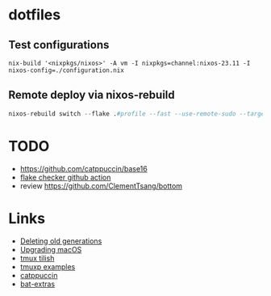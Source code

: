 # dotfiles

## Test configurations

```
nix-build '<nixpkgs/nixos>' -A vm -I nixpkgs=channel:nixos-23.11 -I nixos-config=./configuration.nix
```

## Remote deploy via nixos-rebuild

```nix
nixos-rebuild switch --flake .#profile --fast --use-remote-sudo --target-host <user@host> --build-host <user@host> --verbose
```

# TODO

- https://github.com/catppuccin/base16
- [flake checker github action](https://determinate.systems/posts/flake-checker)
- review https://github.com/ClementTsang/bottom

# Links

- [Deleting old generations](https://github.com/LnL7/nix-darwin/wiki/Deleting-old-generations)
- [Upgrading macOS](https://github.com/LnL7/nix-darwin/wiki/Upgrading-macOS)
- [tmux tilish](https://github.com/jabirali/tmux-tilish)
- [tmuxp examples](https://tmuxp.git-pull.com/configuration/examples.html)
- [catppuccin](https://github.com/catppuccin/catppuccin)
- [bat-extras](https://github.com/eth-p/bat-extras/tree/master)
